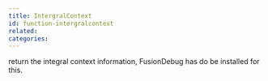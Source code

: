 ```yaml
---
title: IntergralContext
id: function-intergralcontext
related:
categories:
---
```


return the integral context information, FusionDebug has do be installed for this.